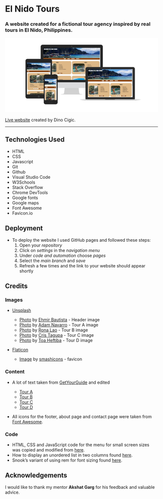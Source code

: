 # El Nido Tours

### A website created for a fictional tour agency inspired by real tours in El Nido, Philippines.

![am I responsive screenshot](assets/images/readme/responsive-screenshot.jpg)

[Live website](https://dcigic92.github.io/pp1-el-nido-tours/index.html) created by Dino Cigic.

***

## Technologies Used
- HTML
- CSS
- Javascript
- Git
- Github
- Visual Studio Code
- W3Schools
- Stack Overflow
- Chrome DevTools
- Google fonts
- Google maps
- Font Awesome
- Favicon.io

## Deployment
- To deploy the website I used GitHub pages and followed these steps:
    1. Open your *repository*
    2. Click on *settings* in the *navigation menu*
    3. Under *code and automation* choose *pages* 
    4. Select the *main branch* and *save*
    5. Refresh a few times and the link to your website should appear shortly

## Credits

### Images 

- [Unsplash](https://unsplash.com/)
    - [Photo](https://unsplash.com/photos/xmw-2dMRH3Y) by [Ehmir Bautista](https://unsplash.com/es/@ehmirbautista) - Header image
    - [Photo](https://unsplash.com/photos/qXcl3z7_AOc) by [Adam Navarro](https://unsplash.com/ko/@adamnavarro_) - Tour A image
    - [Photo](https://unsplash.com/photos/JcLgfW2pccc) by [Rona Lao](https://unsplash.com/es/@ronalao) - Tour B image
    - [Photo](https://unsplash.com/photos/is-iq9wqMWw) by [Cris Tagupa](https://unsplash.com/es/@cjtagupa) - Tour C image
    - [Photo](https://unsplash.com/photos/DvyEkhT3RUU) by [Toa Heftiba](https://unsplash.com/@heftiba) - Tour D image

- [Flaticon](https://www.flaticon.com/)
    - [Image](https://www.flaticon.com/free-icon/island_4617266) by [smashicons](https://www.flaticon.com/authors/smashicons) - favicon

### Content

- A lot of text taken from [GetYourGuide](https://www.getyourguide.com/) and edited
    - [Tour A](https://www.getyourguide.com/el-nido-l974/el-nido-island-hopping-tour-a-lagoons-and-beaches-t217227/)
    - [Tour B](https://www.getyourguide.com/el-nido-l974/el-nido-island-hopping-tour-b-cudognong-cave-more-t228373/)
    - [Tour C](https://www.getyourguide.com/hidden-beach-l104676/el-nido-island-hopping-tour-c-hidden-beaches-shrine-t219591/)
    - [Tour D](https://www.getyourguide.com/el-nido-l974/el-nido-hidden-beaches-and-lagoons-boat-hopping-tour-d-t229222/)

- All icons for the footer, about page and contact page were taken from [Font Awesome](https://fontawesome.com/).

### Code

- HTML, CSS and JavaScript code for the menu for small screen sizes was copied and modified from [here](https://www.w3schools.com/howto/tryit.asp?filename=tryhow_js_topnav).
- How to display an unordered list in two columns found [here](https://stackoverflow.com/questions/14745297/how-to-display-an-unordered-list-in-two-columns).
- Snook’s variant of using rem for font sizing found [here](https://www.sitepoint.com/understanding-and-using-rem-units-in-css/).

## Acknowledgements

I would like to thank my mentor **Akshat Garg** for his feedback and valuable advice.